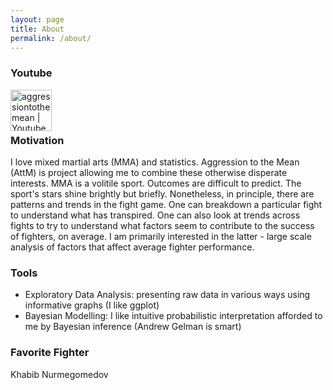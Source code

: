 ```yaml
---
layout: page
title: About
permalink: /about/
---
```


### Youtube  

[<img align="left" alt="aggressiontothemean | Youtube" width="66px" src="https://cdn.jsdelivr.net/npm/simple-icons@v3/icons/youtube.svg" />][youtube]  <br/>


<br>

### Motivation

I love mixed martial arts (MMA) and statistics. Aggression to the Mean (AttM) is project allowing me to combine these otherwise disperate interests. MMA is a volitile sport. Outcomes are difficult to predict. The sport's stars shine brightly but briefly. Nonetheless, in principle, there are patterns and trends in the fight game. One can breakdown a particular fight to understand what has transpired. One can also look at trends across fights to try to understand what factors seem to contribute to the success of fighters, on average. I am primarily interested in the latter - large scale analysis of factors that affect average fighter performance.

### Tools

- Exploratory Data Analysis: presenting raw data in various ways using informative graphs (I like ggplot)
- Bayesian Modelling: I like intuitive probabilistic interpretation afforded to me by Bayesian inference (Andrew Gelman is smart)

### Favorite Fighter

Khabib Nurmegomedov 


[youtube]: https://www.youtube.com/channel/UC0uVn1nq5HRWLrdMHHJxIsQ 